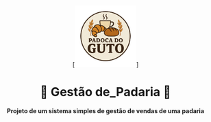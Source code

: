 ﻿<div align="center">

[<img src="FrontEnd/src/assets/img/logo-padaria.png" width="144"/>]

<h1 align="center">🥖 Gestão de_Padaria 🌿</h1>

  <p align="center">
    <strong>Projeto de um sistema simples de gestão de vendas de uma padaria</strong>
  </p>
